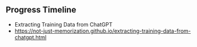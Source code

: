## Progress Timeline
- Extracting Training Data from ChatGPT
-   https://not-just-memorization.github.io/extracting-training-data-from-chatgpt.html
